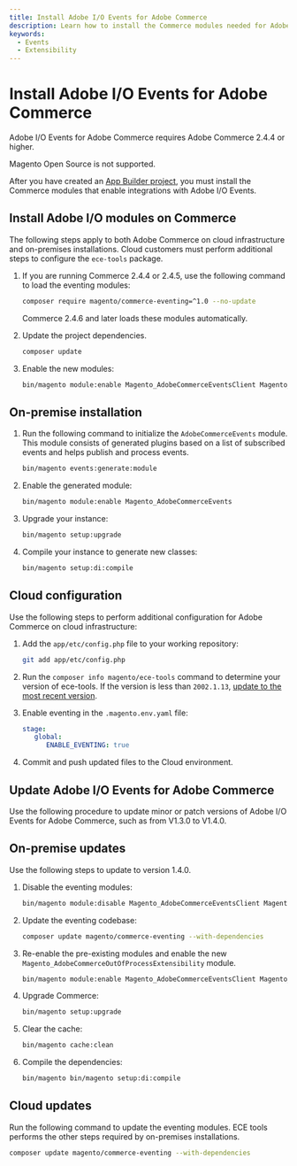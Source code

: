 ```yaml
---
title: Install Adobe I/O Events for Adobe Commerce
description: Learn how to install the Commerce modules needed for Adobe I/O Events for Adobe Commerce.
keywords:
  - Events
  - Extensibility
---
```


# Install Adobe I/O Events for Adobe Commerce

Adobe I/O Events for Adobe Commerce requires Adobe Commerce 2.4.4 or higher.

Magento Open Source is not supported.

After you have created an [App Builder project](./project-setup.md), you must install the Commerce modules that enable integrations with Adobe I/O Events.

## Install Adobe I/O modules on Commerce

The following steps apply to both Adobe Commerce on cloud infrastructure and on-premises installations. Cloud customers must perform additional steps to configure the `ece-tools` package.

1. If you are running Commerce 2.4.4 or 2.4.5, use the following command to load the eventing modules:

   ```bash
   composer require magento/commerce-eventing=^1.0 --no-update
   ```

   Commerce 2.4.6 and later loads these modules automatically.

1. Update the project dependencies.

   ```bash
   composer update
   ```

1. Enable the new modules:

   ```bash
   bin/magento module:enable Magento_AdobeCommerceEventsClient Magento_AdobeCommerceEventsGenerator Magento_AdobeIoEventsClient Magento_AdobeCommerceOutOfProcessExtensibility
   ```

## On-premise installation

1. Run the following command to initialize the `AdobeCommerceEvents` module. This module consists of generated plugins based on a list of subscribed events and helps publish and process events.

   ```bash
   bin/magento events:generate:module
   ```

1. Enable the generated module:

   ```bash
   bin/magento module:enable Magento_AdobeCommerceEvents
   ```

1. Upgrade your instance:

   ```bash
   bin/magento setup:upgrade
   ```

1. Compile your instance to generate new classes:

   ```bash
   bin/magento setup:di:compile
   ```

## Cloud configuration

Use the following steps to perform additional configuration for Adobe Commerce on cloud infrastructure:

1. Add the `app/etc/config.php` file to your working repository:

   ```bash
   git add app/etc/config.php
   ```

1. Run the `composer info magento/ece-tools` command to determine your version of ece-tools. If the version is less than `2002.1.13`, [update to the most recent version](https://experienceleague.adobe.com/docs/commerce-cloud-service/user-guide/dev-tools/ece-tools/update-package.html).

1. Enable eventing in the `.magento.env.yaml` file:

   ```yaml
   stage:
      global:
         ENABLE_EVENTING: true
   ```

1. Commit and push updated files to the Cloud environment.

## Update Adobe I/O Events for Adobe Commerce

Use the following procedure to update minor or patch versions of Adobe I/O Events for Adobe Commerce, such as from V1.3.0 to V1.4.0.

## On-premise updates

Use the following steps to update to version 1.4.0.

1. Disable the eventing modules:

   ```bash
   bin/magento module:disable Magento_AdobeCommerceEventsClient Magento_AdobeCommerceEventsGenerator Magento_AdobeCommerceEvents
   ```

1. Update the eventing codebase:

   ```bash
   composer update magento/commerce-eventing --with-dependencies
   ```

1. Re-enable the pre-existing modules and enable the new `Magento_AdobeCommerceOutOfProcessExtensibility` module.

   ```bash
   bin/magento module:enable Magento_AdobeCommerceEventsClient Magento_AdobeCommerceEventsGenerator Magento_AdobeCommerceEvents Magento_AdobeCommerceOutOfProcessExtensibility
   ```

1. Upgrade Commerce:

   ```bash
   bin/magento setup:upgrade
   ```

1. Clear the cache:

   ```bash
   bin/magento cache:clean
   ```

1. Compile the dependencies:

   ```bash
   bin/magento bin/magento setup:di:compile
   ```

## Cloud updates

Run the following command to update the eventing modules. ECE tools performs the other steps required by on-premises installations.

```bash
composer update magento/commerce-eventing --with-dependencies
```
